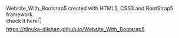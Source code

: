 Website_With_Bootsrap5
created with HTML5, CSS3 and BootStrap5 framework.
<br>check it here👇<br>
https://dinuka-dilshan.github.io/Website_With_Bootsrap5
